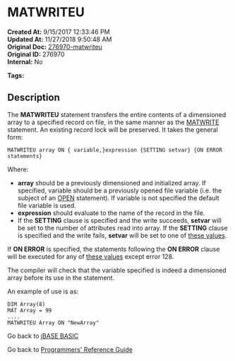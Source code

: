 # MATWRITEU

**Created At:** 9/15/2017 12:33:46 PM  
**Updated At:** 11/27/2018 9:50:48 AM  
**Original Doc:** [276970-matwriteu](https://docs.jbase.com/36868-jbase-basic/276970-matwriteu)  
**Original ID:** 276970  
**Internal:** No  

**Tags:**
<badge text='dimensioned arrays' vertical='middle' />
<badge text='record locking' vertical='middle' />
<badge text='record handling' vertical='middle' />

## Description

The **MATWRITEU** statement transfers the entire contents of a dimensioned array to a specified record on file, in the same manner as the [MATWRITE](./../matwrite) statement. An existing record lock will be preserved. It takes the general form:

```
MATWRITEU array ON { variable,}expression {SETTING setvar} {ON ERROR statements}
```

Where:

- **array** should be a previously dimensioned and initialized array. If specified, variable should be a previously opened file variable (i.e. the subject of an [OPEN](./../open) statement). If variable is not specified the default file variable is used.
- **expression** should evaluate to the name of the record in the file.
- If the **SETTING** clause is specified and the write succeeds, **setvar** will be set to the number of attributes read into array. If the **SETTING** clause is specified and the write fails, **setvar** will be set to one of [these values](./../incremental-file-errors).

If **ON ERROR** is specified, the statements following the **ON ERROR** clause will be executed for any of [these values](./../incremental-file-errors) except error 128.

The compiler will check that the variable specified is indeed a dimensioned array before its use in the statement.

An example of use is as:

```
DIM Array(8)
MAT Array = 99
....
MATWRITEU Array ON "NewArray"
```

Go back to [jBASE BASIC](./../README.md)

Go back to [Programmers' Reference Guide](./../../reference-guides/jbc/README.md)
